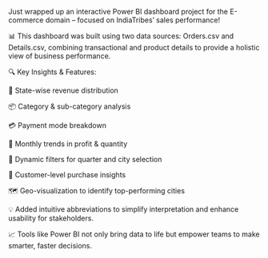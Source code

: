  Just wrapped up an interactive Power BI dashboard project for the E-commerce domain – focused on IndiaTribes’ sales performance!

📊 This dashboard was built using two data sources: Orders.csv and Details.csv, combining transactional and product details to provide a holistic view of business performance.

🔍 Key Insights & Features:

📍 State-wise revenue distribution

📦 Category & sub-category analysis

💳 Payment mode breakdown

📆 Monthly trends in profit & quantity

📌 Dynamic filters for quarter and city selection

👥 Customer-level purchase insights

🗺️ Geo-visualization to identify top-performing cities

💡 Added intuitive abbreviations to simplify interpretation and enhance usability for stakeholders.

📈 Tools like Power BI not only bring data to life but empower teams to make smarter, faster decisions.
